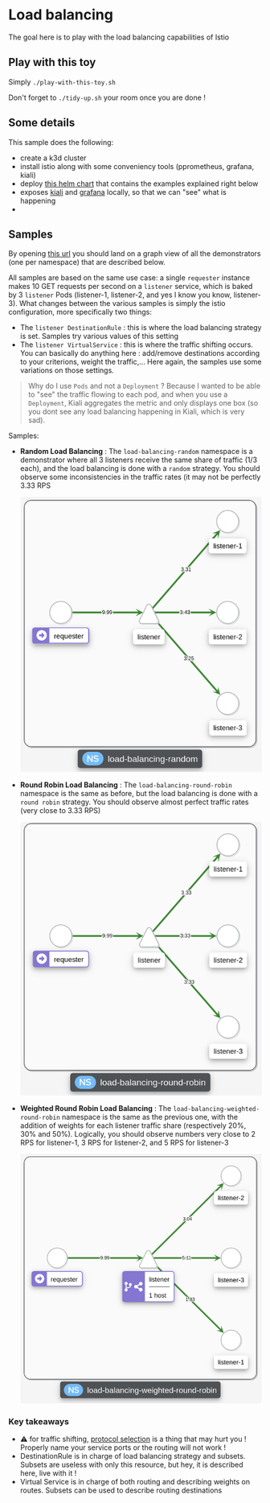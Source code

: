 # Load balancing

The goal here is to play with the load balancing capabilities of Istio

## Play with this toy

Simply `./play-with-this-toy.sh`

Don't forget to `./tidy-up.sh` your room once you are done !

## Some details

This sample does the following:
- create a k3d cluster
- install istio along with some conveniency tools (pprometheus, grafana, kiali)
- deploy [this helm chart](./helm-chart) that contains the examples explained right below
- exposes [kiali](http://kiali.api-127.0.0.1.nip.io:8080/) and [grafana](http://grafana.api-127.0.0.1.nip.io:8080/) locally, so that we can "see" what is happening
- 

## Samples

By opening [this url](http://kiali.api-127.0.0.1.nip.io:8080/kiali/console/graph/namespaces/?traffic=grpc%2CgrpcRequest%2Chttp%2ChttpRequest%2Ctcp%2CtcpSent&graphType=workload&namespaces=load-balancing-weighted-round-robin%2Cload-balancing-random%2Cload-balancing-round-robin&duration=60&refresh=15000&layout=dagre&edges=trafficRate&boxNamespace=true) you should land on a graph view of all the demonstrators (one per namespace) that are described below.

All samples are based on the same use case: a single `requester` instance makes 10 GET requests per second on a `listener` service, which is baked by 3 `listener` Pods (listener-1, listener-2, and yes I know you know, listener-3).
What changes between the various samples is simply the istio configuration, more specifically two things:
- The `listener DestinationRule` : this is where the load balancing strategy is set. Samples try various values of this setting
- The `listener VirtualService` : this is where the traffic shifting occurs. You can basically do anything here : add/remove destinations according to your criterions, weight the traffic,... Here again, the samples use some variations on those settings.

> Why do I use `Pods` and not a `Deployment` ? Because I wanted to be able to "see" the traffic flowing to each pod, and when you use a `Deployment`, Kiali aggregates the metric and only displays one box (so you dont see any load balancing happening in Kiali, which is very sad).

Samples:
- **Random Load Balancing** : The `load-balancing-random` namespace is a demonstrator where all 3 listeners receive the same share of traffic (1/3 each), and the load balancing is done with a `random` strategy. You should observe some inconsistencies in the traffic rates (it may not be perfectly 3.33 RPS
  
  ![Random load balancing strategy](images/random.png)
- **Round Robin Load Balancing** : The `load-balancing-round-robin` namespace is the same as before, but the load balancing is done with a `round robin` strategy. You should observe almost perfect traffic rates (very close to 3.33 RPS)
  
  ![Round robin load balancing strategy](images/round-robin.png)
- **Weighted Round Robin Load Balancing** : The `load-balancing-weighted-round-robin` namespace is the same as the previous one, with the addition of weights for each listener traffic share (respectively 20%, 30% and 50%). Logically, you should observe numbers very close to 2 RPS for listener-1, 3 RPS for listener-2, and 5 RPS for listener-3
  
  ![Weighted round robin load balancing strategy](images/weighted-round-robin.png)

### Key takeaways

- :warning: for traffic shifting, [protocol selection](https://istio.io/latest/docs/ops/configuration/traffic-management/protocol-selection/) is a thing that may hurt you ! Properly name your service ports or the routing will not work !
- DestinationRule is in charge of load balancing strategy and subsets. Subsets are useless with only this resource, but hey, it is described here, live with it !
- Virtual Service is in charge of both routing and describing weights on routes. Subsets can be used to describe routing destinations
